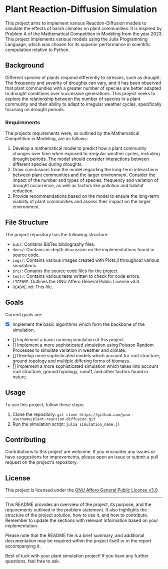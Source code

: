 # Plant Reaction-Diffusion Simulation

This project aims to implement various Reaction-Diffusion models to simulate the effects of harsh climates on plant communities. It is inspired by Problem A of the Mathematical Competition in Modeling from the year 2023. This project implements various models using the Julia Programming Language, which was chosen for its superior performance in scientific computation relative to Python.

## Background

Different species of plants respond differently to stresses, such as drought. The frequency and severity of droughts can vary, and it has been observed that plant communities with a greater number of species are better adapted to drought conditions over successive generations. This project seeks to explore the relationship between the number of species in a plant community and their ability to adapt to irregular weather cycles, specifically focusing on drought periods.

### Requirements

The projects requirements were, as outlined by the Mathematical Competition in Modeling, are as follows:

1. Develop a mathematical model to predict how a plant community changes over time when exposed to irregular weather cycles, including drought periods. The model should consider interactions between different species during droughts.
2. Draw conclusions from the model regarding the long-term interactions between plant communities and the larger environment. Consider the impact of the number and types of species, frequency and variation of drought occurrence, as well as factors like pollution and habitat reduction.
3. Provide recommendations based on the model to ensure the long-term viability of plant communities and assess their impact on the larger environment.

## File Structure

The project repository has the following structure:

- `bib/`: Contains BibTex bibliography files.
- `docs/`: Contains in-depth discussion on the implementations found in source code.
- `imgs/`: Contains various images created with Plots.jl throughout various simulations.
- `src/`: Contains the source code files for the project.
- `test/`: Contains various tests written to check for code errors.
- `LICENSE`: Outlines the GNU Affero General Public License v3.0.
- `README.md`: This file.

## Goals

Current goals are:

- [x] Implement the basic algorithms which form the backbone of the simulation.
- [] Implement a basic running simulation of this project.
- [] Implement a more sophisticated simulation using Poisson Random Processes to simulate variation in weather and climate.
- [] Develop more sophisticated models which account for root structure, ground topology and multiple differing forms of biomass.
- [] Implement a more sophisticated simulation which takes into account root structure, ground topology, runoff, and other factors found in nature.

## Usage

To use this project, follow these steps:

1. Clone the repository: `git clone https://github.com/your-username/plant-reaction-diffusion.git`
1. Run the simulation script: `julia simulation_name.jl`

## Contributing

Contributions to this project are welcome. If you encounter any issues or have suggestions for improvements, please open an issue or submit a pull request on the project's repository.

## License

This project is licensed under the [GNU Affero General Public License v3.0](LICENSE).

---

This README provides an overview of the project, its purpose, and the requirements outlined in the problem statement. It also highlights the structure of the project solution, how to use it, and how to contribute. Remember to update the sections with relevant information based on your implementation.

Please note that the README file is a brief summary, and additional documentation may be required within the project itself or in the report accompanying it.

Best of luck with your plant simulation project! If you have any further questions, feel free to ask.
